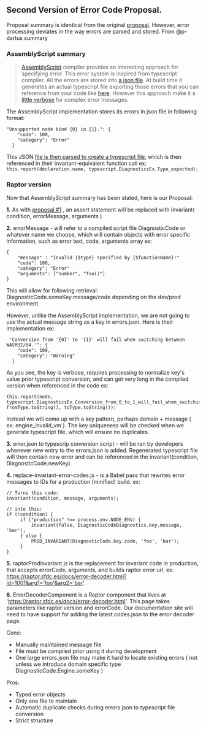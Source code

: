 ## **Second Version of Error Code Proposal.**
Proposal summary is identical from the original [proposal](error-code-system.md). However, error processing deviates in the way errors are parsed and stored. From @p-dartus summary

### AssemblyScript summary
>[AssemblyScript](https://github.com/AssemblyScript/assemblyscript) compiler provides an interesting approach for specifying error. This error system is inspired from typescript compiler. All the errors are stored into [a json file](https://github.com/AssemblyScript/assemblyscript/blob/master/src/diagnosticMessages.json). At build time it generates an actual typescript file exporting those errors that you can reference from your code like [here](https://github.com/AssemblyScript/assemblyscript/blob/master/src/program.ts#L464).
>However this approach make it a [little verbose](https://github.com/AssemblyScript/assemblyscript/blob/master/src/program.ts#L551) for complex error messages.

The AssemblyScript implementation stores its errors in json file in following format:
```
"Unsupported node kind {0} in {1}.": {
    "code": 100,
    "category": "Error"
  }
```

This JSON [file is then parsed to create a typescript file](https://github.com/AssemblyScript/assemblyscript/blob/master/src/diagnosticMessages.generated.ts), which is then referenced in their invariant-equivalent function call ex:
```this.report(declaration.name, typescript.DiagnosticsEx.Type_expected); ```

### Raptor version
Now that AssemblyScript summary has been stated, here is our Proposal:

**1.** As with [proposal #1](https://github.com/salesforce/lwc/blob/master/docs/proposals/error-code-system.md) , an assert statement will be replaced with invariant( condition, errorMessage, arguments )

**2.** errorMessage - will refer to a compiled script file DiagnosticCode or whatever name we choose, which will contain objects with error specific information, such as error text, code, arguments array ex:
```
{
    "message" : "Invalid {$type} specified by {$functionName}!"
    "code": 100,
    "category": "Error"
    "arguments": ["number", "foo()"]
}
```
This will allow for following retrieval: DiagnosticCode.someKey.message/code depending on the dev/prod environment.

However, unlike the AssemblyScript implementation, we are not going to use the actual message string as a key in errors.json. Here is their implementation ex:
```
 "Conversion from '{0}' to '{1}' will fail when switching between WASM32/64.'": {
    "code": 109,
    "category": "Warning"
  }
```
As you see, the key is verbose, requires processing to normalize key's value prior typescript conversion, and can get very long in the compiled version when referenced in the code ex:
```
this.report(node,
typescript.DiagnosticsEx.Conversion_from_0_to_1_will_fail_when_switching_between_WASM32_64, fromType.toString(), toType.toString());
```

Instead we will come up with a key pattern,  perhaps domain + message ( ex: engine_invalid_vm ). The key uniqueness will be checked when we generate typescript file, which will ensure no duplicates.

**3.** error.json to typescrip conversion script - will be ran by developers whenever new entry to the errors.json is added. Regenerated typescript file will then contain new error and can be referenced in the invariant(condition, DiagnosticCode.newKey)

**4.** replace-invariant-error-codes.js - is a Babel pass that rewrites error messages to IDs for a production (minified) build. ex:
```
// Turns this code:
invariant(condition, message, arguments);
```

```
// into this:
if (!condition) {
     if ("production" !== process.env.NODE_ENV) {
         invariant(false, DiagnosticCodeDiagnostics.key.message, 'bar');
     } else {
         PROD_INVARIANT(DiagnosticCode.key.code, 'foo', 'bar');
     }
}
```

**5.** raptorProdInvariant.js is the replacement for invariant code in production, that accepts errorCode, arguments, and builds raptor error url. ex: https://raptor.sfdc.es/docs/error-decoder.html?id=1001&arg1='foo'&arg2='bar'.

**6.** ErrorDecoderComponent is a Raptor component that lives at 'https://raptor.sfdc.es/docs/error-decoder.html'. This page takes parameters like raptor version and errorCode. Our documentation site will need to have support for adding the latest codes.json to the error decoder page.




Cons:
- Manually maintained message file
- File must be compiled prior using it during development
- One large errors.json file may make it hard to locate existing errors ( not unless we introduce domain specific type DiagnosticCode.Engine.someKey )

Pros:
- Typed error objects
- Only one file to maintain
- Automatic duplicate checks during errors.json to typescript file conversion
- Strict structure
